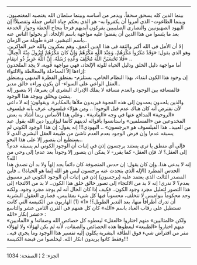 ------------------------------------------------------------------------

بينما الدين كله يسحق سحقاً، ويدمر من أساسه وبينما سلطان الله يغتصبه
المغتصبون، وبينما الطاغوت- الذي أمروا أن يكفروا به- هو الذي يحكم حياة
الناس جملة وتفصيلاً! إن اليهود الصهيونيين والنصارى الصليبيين يفركون
أيديهم فرحاً بنجاح الخطة وجواز الخدعة بعد ما يئسوا من هذا الدين أن يقضوا
عليه مواجهة باسم الإلحاد، أو يحولوا الناس عنه باسم التبشير، فترة طويلة
من الزمان..  
إلا أن الأمل في الله أكبر والثقة في هذا الدين أعمق، وهم يمكرون والله خير
الماكرين. وهو الذي يقول: «وَقَدْ مَكَرُوا مَكْرَهُمْ، وَعِنْدَ اللَّهِ مَكْرُهُمْ وَإِنْ كانَ مَكْرُهُمْ
لِتَزُولَ مِنْهُ الْجِبالُ. فَلا تَحْسَبَنَّ اللَّهَ مُخْلِفَ وَعْدِهِ رُسُلَهُ، إِنَّ اللَّهَ عَزِيزٌ ذُو انتِقامٍ»
..  
أما مواجهة دليل الخلق ودليل الحياة للوثة الإلحاد، فهي مواجهة قوية، لا
يجد الملحدون إزاءها إلاّ المماحلة والمغالطة والالتواء:  
إن وجود هذا الكون ابتداء، بهذا النظام الخاص، يستلزم- بمنطق الفطرة
البديهي وبمنطق العقل الواعي على السواء- أن يكون وراءه خالق مدبر..  
فالمسافة بين الوجود والعدم مسافة لا يملك الإدراك البشري أن يعبرها، إلا
بتصور إله ينشئ ويخلق ويوجد هذا الوجود.  
والذين يلحدون يعمدون إلى هذه الفجوة فيريدون ملأها بالمكابرة. ويقولون:
إنه لا داعي لأن نفترض أنه كان هناك عدم قبل الوجود! .. ومن هؤلاء فيلسوف
عرف بأنه فيلسوف «الروحية» المدافع عنها في وجه «المادية» . وعلى هذا
الأساس ربما أشاد به بعض المخدوعين من «المسلمين» واستأنسوا بأقواله لدينهم
كأنما ليؤازروا دين الله بقول عبد من العبيد.. هذا الفيلسوف هو «برجسون» ..
اليهودي!!! إنه يقول: إن هذا الوجود الكوني لم يسبقه عدم! وإن فرض الوجود
بعدم العدم ناشئ من طبيعة العقل البشري الذي لا يستطيع أن يتصور إلا على
هذا النحو..  
فإلى أي منطق يا ترى يستند برجسون إذن في إثبات أن الوجود الكوني لم يسبقه
عدم؟  
إلى العقل؟ لا. فإن العقل- كما يقرر- لا يمكن أن يتصور إلا وجوداً بعد عدم!
إلى وحي من الله؟  
إنه لا يدعي هذا. وإن كان يقول: إن حدس المتصوفة كان دائماً يجد إلهاً ولا بد
أن نصدق هذا الحدس المطرد (الإله الذي يتحدث عنه برجسون ليس هو الله إنما
هو الحياة!) .. فأين المصدر الثالث الذي يعتمد عليه (برجسون) إذن في إثبات
أن الوجود الكوني غير مسبوق بعدم؟ لا ندري! إنه لا بد من الالتجاء إلى تصور
خالق خلق هذا الكون.. لا بد من الالتجاء إلى هذا التصور لتعليل مجرد وجود
الكون.. فكيف إذا كان الحال أنه لم يوجد مجرد وجود. ولكنه وجد محكوماً
بنواميس لا تتخلف، محسوباً فيها كل شيء بمقاييس، قصارى العقول البشرية أن
تدرك أطرافاً منها، بعد التدبر الطويل؟! «1» (1) الهاربون من الكنيسة التي
كانت تستطيل على رقاب العباد باسم «الله» كان كل همهم في القرن الثامن عشر
والتاسع عشر إنكار «الله» :  
ولكن «المثاليين» منهم اختاروا «العقل» ليعطوه كل خصائص الله وصفاته! و
«الماديين» منهم اختاروا «الطبيعة» ليعطوها هذه الخصائص والصفات، لأنه لم
يكن لهؤلاء ولا لهؤلاء مفر من افتراض شيء فوق الطاقة البشرية يكلون إليه
تفسير هذا الوجود وما يجري فيه.. وفقط كانوا يريدون انكار الله. ليخلصوا من
قبضة الكنيسة!!!

------------------------------------------------------------------------

الجزء: 2 ¦ الصفحة: 1034
